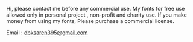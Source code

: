 Hi, please contact me before any commercial use. 
My fonts for free use allowed only in personal project , non-profit and charity use. 
If you make money from using my fonts, Please purchase a commercial license.

Email : dbksaren395@gmail.com
